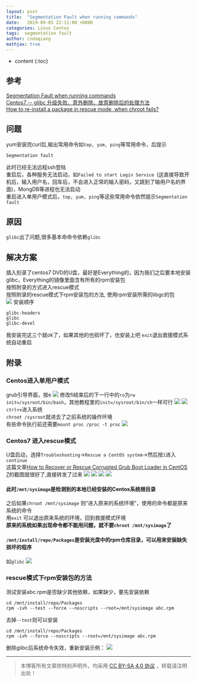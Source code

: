 ```yaml
---
layout: post
title:  "Segmentation Fault when running commands"
date:   2019-09-05 22:11:00 +0800
categories: Linux Centos
tags:  segmentation fault
author: cndaqiang
mathjax: true
---
```

* content
{:toc}









## 参考
[Segmentation Fault when running commands](https://access.redhat.com/solutions/483273)<br>
[Centos7 -- glibc 升级失败、意外删除、故意删除后的处理方法](https://www.cnblogs.com/caya-yuan/p/10554422.html)<br>
[How to re-install a package in rescue mode, when chroot fails?](https://access.redhat.com/solutions/163073)<br>

## 问题
yum安装完curl后,输出常用命令如`top, yum, ping`等常用命令，后提示
```
Segmentation fault
```
此时已经无法远程ssh登陆<br>
重启后，各种服务无法启动，如`Failed to start Login Service `(这直接导致开机后，输入用户名，回车后，不会进入正常的输入密码，又跳到了输用户名的界面)，MongDB等进程也无法启动 <br>
重启进入单用户模式后，`top, yum, ping`等这些常用命令依然提示`Segmentation fault`

## 原因
`glibc`出了问题,很多基本命命令依赖`glibc`

## 解决方案
插入刻录了centos7 DVD的U盘，最好是Everything的，因为我们之后要本地安装glibc，Everything的镜像里面含有所有的rpm安装包<br>
按照附录的方式进入rescue模式<br>
按照附录的rescue模式下rpm安装包的方法, 使用rpm安装所需的libgc的包<br>
![](/uploads/2019/09/glibc2.png)
安装顺序
```
glibc-headers
glibc
glibc-devel
```
我安装完这三个就ok了，如果其他的也损坏了，也安装上吧
`exit`退出救援模式系统自动重启



## 附录
### Centos进入单用户模式
grub引导界面，按e
![](/uploads/2019/09/d1.png)
修改fi结束后的下一行中的`ro`为`rw init=/sysroot/bin/bash`，其他教程里的`init=/sysroot/bin/sh`一样可行
![](/uploads/2019/09/d2.png)
![](/uploads/2019/09/d3.png)
`ctrl+x`进入系统<br>
`chroot /sysroot`就进去了之前系统的操作环境<br>
有些命令执行前还需要`mount proc /proc -t proc`
![](/uploads/2019/09/d4.png)

### Centos7 进入rescue模式
U盘启动，选择`Troubleshooting`->`Rescue a CentOS system`->然后按`1`进入`continue`<br>
这篇文章[How to Recover or Rescue Corrupted Grub Boot Loader in CentOS 7](https://www.tecmint.com/recover-or-rescue-corrupted-grub-boot-loader-in-centos-7/)的截图就很好了,直接转发了过来
![](/uploads/2019/09/c1.png)
![](/uploads/2019/09/c2.png)
![](/uploads/2019/09/c3.png)
![](/uploads/2019/09/c4.png)

#### 此时`/mnt/sysimage`是检测到的本地已经安装的Centos系统根目录<br>
之后如果`chroot /mnt/sysimage` 则“进入原来的系统环境”，使用的命令都是原来系统的命令<br>
用`exit`  可以退出原来系统的环境，回到救援模式环境<br>
**原来的系统如果出现命令都不能用问题，就不要`chroot /mnt/sysimage`了**

#### `/mnt/install/repo/Packages`是安装光盘中的rpm仓库目录，可以用来安装缺失损坏的程序
如`glibc`
![](/uploads/2019/09/repo.jpg)

### rescue模式下rpm安装包的方法
测试安装abc.rpm是否缺少其他依赖，如果缺少，要先安装依赖
```
cd /mnt/install/repo/Packages
rpm -ivh --test --force --noscripts --root=/mnt/sysimage abc.rpm
```
去掉`--test`则可以安装<br>
```
cd /mnt/install/repo/Packages
rpm -ivh --force --noscripts --root=/mnt/sysimage abc.rpm
```
删除glibc后系统命令失效，重新安装示例：
![](/uploads/2019/09/glibc.png)







------
>本博客所有文章除特别声明外，均采用 [CC BY-SA 4.0 协议](https://creativecommons.org/licenses/by-sa/4.0/deed.zh) ，转载请注明出处！
